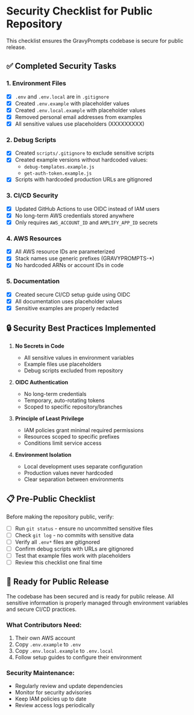 # Security Checklist for Public Repository

This checklist ensures the GravyPrompts codebase is secure for public release.

## ✅ Completed Security Tasks

### 1. **Environment Files**
- [x] `.env` and `.env.local` are in `.gitignore`
- [x] Created `.env.example` with placeholder values
- [x] Created `.env.local.example` with placeholder values
- [x] Removed personal email addresses from examples
- [x] All sensitive values use placeholders (XXXXXXXXX)

### 2. **Debug Scripts**
- [x] Created `scripts/.gitignore` to exclude sensitive scripts
- [x] Created example versions without hardcoded values:
  - `debug-templates.example.js`
  - `get-auth-token.example.js`
- [x] Scripts with hardcoded production URLs are gitignored

### 3. **CI/CD Security**
- [x] Updated GitHub Actions to use OIDC instead of IAM users
- [x] No long-term AWS credentials stored anywhere
- [x] Only requires `AWS_ACCOUNT_ID` and `AMPLIFY_APP_ID` secrets

### 4. **AWS Resources**
- [x] All AWS resource IDs are parameterized
- [x] Stack names use generic prefixes (GRAVYPROMPTS-*)
- [x] No hardcoded ARNs or account IDs in code

### 5. **Documentation**
- [x] Created secure CI/CD setup guide using OIDC
- [x] All documentation uses placeholder values
- [x] Sensitive examples are properly redacted

## 🔒 Security Best Practices Implemented

1. **No Secrets in Code**
   - All sensitive values in environment variables
   - Example files use placeholders
   - Debug scripts excluded from repository

2. **OIDC Authentication**
   - No long-term credentials
   - Temporary, auto-rotating tokens
   - Scoped to specific repository/branches

3. **Principle of Least Privilege**
   - IAM policies grant minimal required permissions
   - Resources scoped to specific prefixes
   - Conditions limit service access

4. **Environment Isolation**
   - Local development uses separate configuration
   - Production values never hardcoded
   - Clear separation between environments

## 📋 Pre-Public Checklist

Before making the repository public, verify:

- [ ] Run `git status` - ensure no uncommitted sensitive files
- [ ] Check `git log` - no commits with sensitive data
- [ ] Verify all `.env*` files are gitignored
- [ ] Confirm debug scripts with URLs are gitignored
- [ ] Test that example files work with placeholders
- [ ] Review this checklist one final time

## 🚀 Ready for Public Release

The codebase has been secured and is ready for public release. All sensitive information is properly managed through environment variables and secure CI/CD practices.

### What Contributors Need:
1. Their own AWS account
2. Copy `.env.example` to `.env`
3. Copy `.env.local.example` to `.env.local`
4. Follow setup guides to configure their environment

### Security Maintenance:
- Regularly review and update dependencies
- Monitor for security advisories
- Keep IAM policies up to date
- Review access logs periodically